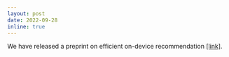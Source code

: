 ```yaml
---
layout: post
date: 2022-09-28
inline: true
---
```


We have released a preprint on efficient on-device recommendation [[link]](https://arxiv.org/abs/2209.13422).

